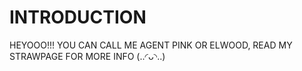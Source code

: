 # INTRODUCTION

HEYOOO!!! YOU CAN CALL ME AGENT PINK OR ELWOOD, READ MY STRAWPAGE FOR MORE INFO (..◜ᴗ◝..)

